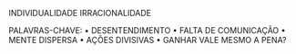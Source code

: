 INDIVIDUALIDADE
IRRACIONALIDADE

PALAVRAS-CHAVE:
• DESENTENDIMENTO
• FALTA DE COMUNICAÇÃO
• MENTE DISPERSA
• AÇÕES DIVISIVAS
• GANHAR VALE MESMO A PENA?